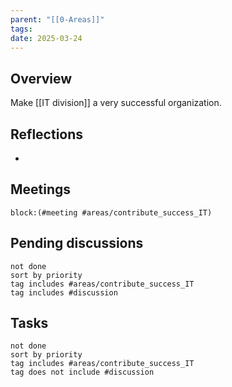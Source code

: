 ```yaml
---
parent: "[[0-Areas]]"
tags: 
date: 2025-03-24
---
```

## Overview
Make [[IT division]] a very successful organization.
## Reflections
* 
## Meetings
```query
block:(#meeting #areas/contribute_success_IT)
```
## Pending discussions 
```tasks
not done
sort by priority
tag includes #areas/contribute_success_IT    
tag includes #discussion
```
## Tasks
```tasks
not done
sort by priority
tag includes #areas/contribute_success_IT  
tag does not include #discussion 
```

